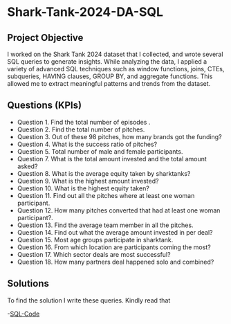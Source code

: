# Shark-Tank-2024-DA-SQL
## Project Objective 
I worked on the Shark Tank 2024 dataset that I collected, and wrote several SQL queries to generate insights. While analyzing the data, I applied a variety of advanced SQL techniques such as window functions, joins, CTEs, subqueries, HAVING clauses, GROUP BY, and aggregate functions. This allowed me to extract meaningful patterns and trends from the dataset.

## Questions (KPIs)
- Question 1. Find the total number of episodes .
- Question 2. Find the total number of pitches.
- Question 3. Out of these 98 pitches, how many brands got the funding?
- Question 4. What is the success ratio of pitches?
- Question 5. Total number of male and female participants.
- Question 7. What is the total amount invested and the total amount asked?
- Question 8. What is the average equity taken by sharktanks?
- Question 9. What is the highest amount invested?
- Question 10. What is the highest equity taken?
- Question 11. Find out all the pitches where at least one woman participant.
- Question 12. How many pitches converted that had at least one woman participant?.
- Question 13. Find the average team member in all the pitches.
- Question 14. Find out what  the average amount invested in per deal?
- Question 15. Most age groups participate in sharktank.
- Question 16. From which location are participants coming the most?
- Question 17. Which sector deals are most  successful?
- Question 18. How many partners deal happened solo and combined?

## Solutions 
To find the solution I write these queries. Kindly read that 

-<a href="https://github.com/AsheeshSinghrajput/Shark-Tank-2024-DA-SQL/blob/main/Shark%20Tank%20.sql">SQL-Code</a>
